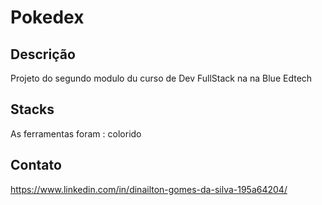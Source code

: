 # Pokedex

## Descrição
Projeto do segundo modulo du curso de Dev FullStack na na Blue Edtech

## Stacks
As ferramentas foram :
 <i class="devicon-"></i> colorido
          


## Contato
https://www.linkedin.com/in/dinailton-gomes-da-silva-195a64204/

